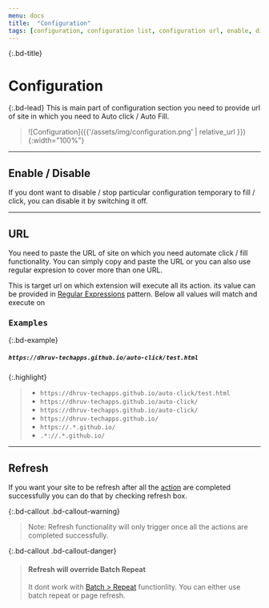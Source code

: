 ```yaml
---
menu: docs
title:  "Configuration"
tags: [configuration, configuration list, configuration url, enable, disable, refresh ,batch, action, start time, XPath, Value,repeat, repeat interval, r-interval]
---
```


{:.bd-title}
# Configuration

{:.bd-lead}
This is main part of configuration section you need to provide url of site in which you need to Auto click / Auto Fill.

> ![Configuration]({{'/assets/img/configuration.png' | relative_url }}){:width="100%"}


---

## Enable / Disable
If you dont want to disable / stop particular configuration temporary to fill / click, you can disable it by switching it off.

---

## URL
You need to paste the URL of site on which you need automate click / fill functionality. You can simply copy and paste the URL or you can also use regular expresion to cover more than one URL.

This is target url on which extension will execute all its action. its value can be provided in [Regular Expressions](https://developer.mozilla.org/en-US/docs/Web/JavaScript/Guide/Regular_Expressions) pattern. Below all values will match and execute on 

### <kbd>Examples</kbd>

{:.bd-example}
##### `https://dhruv-techapps.github.io/auto-click/test.html`

{:.highlight}
> * `https://dhruv-techapps.github.io/auto-click/test.html`
> * `https://dhruv-techapps.github.io/auto-click/`
> * `https://dhruv-techapps.github.io/auto-click/`
> * `https://dhruv-techapps.github.io/`
> * `https://.*.github.io/`
> * `.*://.*.github.io/`

---

## Refresh
If you want your site to be refresh after all the [action](action) are completed successfully you can do that by checking refresh box.

{:.bd-callout .bd-callout-warning}
> Note: Refresh functionality will only trigger once all the actions are completed successfully.

{:.bd-callout .bd-callout-danger}
> #### Refresh will override Batch Repeat  
> It dont work with [Batch > Repeat](batch#repeat) functionlity. You can either use batch repeat or page refresh.

